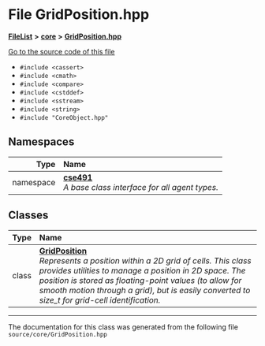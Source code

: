 

# File GridPosition.hpp



[**FileList**](files.md) **>** [**core**](dir_0d27ce74e9bd514c31e1d63efab6b388.md) **>** [**GridPosition.hpp**](_grid_position_8hpp.md)

[Go to the source code of this file](_grid_position_8hpp_source.md)



* `#include <cassert>`
* `#include <cmath>`
* `#include <compare>`
* `#include <cstddef>`
* `#include <sstream>`
* `#include <string>`
* `#include "CoreObject.hpp"`













## Namespaces

| Type | Name |
| ---: | :--- |
| namespace | [**cse491**](namespacecse491.md) <br>_A base class interface for all agent types._  |


## Classes

| Type | Name |
| ---: | :--- |
| class | [**GridPosition**](classcse491_1_1_grid_position.md) <br>_Represents a position within a 2D grid of cells. This class provides utilities to manage a position in 2D space. The position is stored as floating-point values (to allow for smooth motion through a grid), but is easily converted to size\_t for grid-cell identification._  |



















































------------------------------
The documentation for this class was generated from the following file `source/core/GridPosition.hpp`

